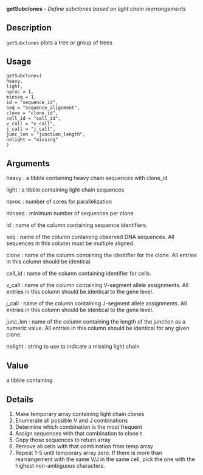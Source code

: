 **getSubclones** - *Define subclones based on light chain rearrangements*

Description
--------------------

`getSubclones` plots a tree or group of trees


Usage
--------------------
```
getSubclones(
heavy,
light,
nproc = 1,
minseq = 1,
id = "sequence_id",
seq = "sequence_alignment",
clone = "clone_id",
cell_id = "cell_id",
v_call = "v_call",
j_call = "j_call",
junc_len = "junction_length",
nolight = "missing"
)
```

Arguments
-------------------

heavy
:   a tibble containing heavy chain sequences with clone_id

light
:   a tibble containing light chain sequences

nproc
:   number of cores for parallelization

minseq
:   minimum number of sequences per clone

id
:   name of the column containing sequence identifiers.

seq
:   name of the column containing observed DNA sequences. All 
sequences in this column must be multiple aligned.

clone
:   name of the column containing the identifier for the clone. All 
entries in this column should be identical.

cell_id
:   name of the column containing identifier for cells.

v_call
:   name of the column containing V-segment allele assignments. All 
entries in this column should be identical to the gene level.

j_call
:   name of the column containing J-segment allele assignments. All 
entries in this column should be identical to the gene level.

junc_len
:   name of the column containing the length of the junction as a 
numeric value. All entries in this column should be identical 
for any given clone.

nolight
:   string to use to indicate a missing light chain




Value
-------------------

a tibble containing


Details
-------------------

1. Make temporary array containing light chain clones
2. Enumerate all possible V and J combinations
3. Determine which combination is the most frequent
4. Assign sequences with that combination to clone t
5. Copy those sequences to return array
6. Remove all cells with that combination from temp array
7. Repeat 1-5 until temporary array zero.
If there is more than rearrangement with the same V/J
in the same cell, pick the one with the highest non-ambiguous
characters.









